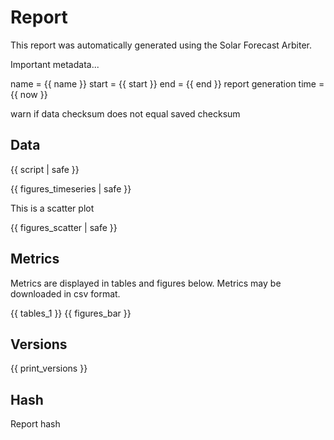 Report
======

This report was automatically generated using the Solar Forecast Arbiter.

Important metadata...

name = {{ name }}
start = {{ start }}
end = {{ end }}
report generation time = {{ now }}

warn if data checksum does not equal saved checksum

Data
----

{{ script | safe }}

{{ figures_timeseries | safe }}

This is a scatter plot

{{ figures_scatter | safe }}

Metrics
-------

Metrics are displayed in tables and figures below. Metrics may be downloaded
in csv format.

{{ tables_1 }} {{ figures_bar }}

Versions
--------

{{ print_versions }}

Hash
----

Report hash
